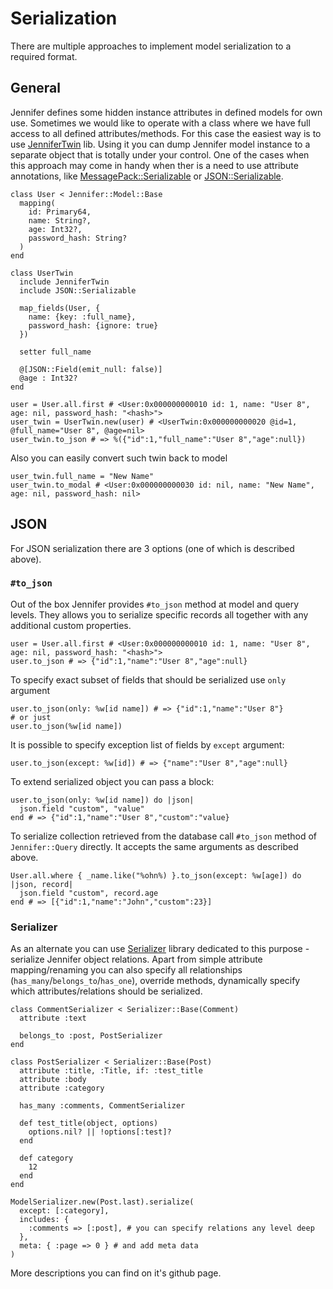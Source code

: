 # Serialization

There are multiple approaches to implement model serialization to a required format.

## General

Jennifer defines some hidden instance attributes in defined models for own use. Sometimes we would like to operate with a class where we have full access to all defined attributes/methods. For this case the easiest way is to use [JenniferTwin](https://github.com/imdrasil/jennifer_twin) lib. Using it you can dump Jennifer model instance to a separate object that is totally under your control. One of the cases when this approach may come in handy when ther is a need to use attribute annotations, like [MessagePack::Serializable](https://github.com/crystal-community/msgpack-crystal) or [JSON::Serializable](https://crystal-lang.org/api/latest/JSON/Serializable.html).

```crystal
class User < Jennifer::Model::Base
  mapping(
    id: Primary64,
    name: String?,
    age: Int32?,
    password_hash: String?
  )
end

class UserTwin
  include JenniferTwin
  include JSON::Serializable

  map_fields(User, {
    name: {key: :full_name},
    password_hash: {ignore: true}
  })

  setter full_name

  @[JSON::Field(emit_null: false)]
  @age : Int32?
end

user = User.all.first # <User:0x000000000010 id: 1, name: "User 8", age: nil, password_hash: "<hash>">
user_twin = UserTwin.new(user) # <UserTwin:0x000000000020 @id=1, @full_name="User 8", @age=nil>
user_twin.to_json # => %({"id":1,"full_name":"User 8","age":null})
```

Also you can easily convert such twin back to model

```crystal
user_twin.full_name = "New Name"
user_twin.to_modal # <User:0x000000000030 id: nil, name: "New Name", age: nil, password_hash: nil>
```

## JSON

For JSON serialization there are 3 options (one of which is described above).

### `#to_json`

Out of the box Jennifer provides `#to_json` method at model and query levels. They allows you to serialize specific records all together with any additional custom properties.

```crystal
user = User.all.first # <User:0x000000000010 id: 1, name: "User 8", age: nil, password_hash: "<hash>">
user.to_json # => {"id":1,"name":"User 8","age":null}
```

To specify exact subset of fields that should be serialized use `only` argument

```crystal
user.to_json(only: %w[id name]) # => {"id":1,"name":"User 8"}
# or just
user.to_json(%w[id name])
```

It is possible to specify exception list of fields by `except` argument:

```crystal
user.to_json(except: %w[id]) # => {"name":"User 8","age":null}
```

To extend serialized object you can pass a block:

```crystal
user.to_json(only: %w[id name]) do |json|
  json.field "custom", "value"
end # => {"id":1,"name":"User 8","custom":"value}
```

To serialize collection retrieved from the database call `#to_json` method of `Jennifer::Query` directly. It accepts the same arguments as described above.

```crystal
User.all.where { _name.like("%ohn%) }.to_json(except: %w[age]) do |json, record|
  json.field "custom", record.age
end # => [{"id":1,"name":"John","custom":23}]
```

### Serializer

As an alternate you can use [Serializer](https://github.com/imdrasil/serializer) library dedicated to this purpose - serialize Jennifer object relations. Apart from simple attribute mapping/renaming you can also specify all relationships (`has_many`/`belongs_to`/`has_one`), override methods, dynamically specify which attributes/relations should be serialized.

```crystal
class CommentSerializer < Serializer::Base(Comment)
  attribute :text

  belongs_to :post, PostSerializer
end

class PostSerializer < Serializer::Base(Post)
  attribute :title, :Title, if: :test_title
  attribute :body
  attribute :category

  has_many :comments, CommentSerializer

  def test_title(object, options)
    options.nil? || !options[:test]?
  end

  def category
    12
  end
end

ModelSerializer.new(Post.last).serialize(
  except: [:category],
  includes: {
    :comments => [:post], # you can specify relations any level deep
  },
  meta: { :page => 0 } # and add meta data
)
```

More descriptions you can find on it's github page.
